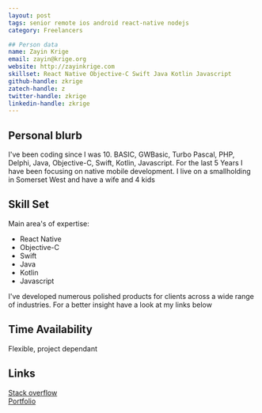```yaml
---
layout: post
tags: senior remote ios android react-native nodejs
category: Freelancers

## Person data
name: Zayin Krige
email: zayin@krige.org
website: http://zayinkrige.com
skillset: React Native Objective-C Swift Java Kotlin Javascript
github-handle: zkrige
zatech-handle: z
twitter-handle: zkrige
linkedin-handle: zkrige
---
```


## Personal blurb

I've been coding since I was 10. BASIC, GWBasic, Turbo Pascal, PHP, Delphi, Java, Objective-C, Swift, Kotlin, Javascript. For the last 5 Years I have been focusing on native mobile development. I live on a smallholding in Somerset West and have a wife and 4 kids

## Skill Set

Main area's of expertise:
* React Native
* Objective-C
* Swift
* Java
* Kotlin
* Javascript

I've developed numerous polished products for clients across a wide range of industries. For a better insight have a look at my links below

## Time Availability
Flexible, project dependant

## Links
[Stack overflow](http://stackoverflow.com/users/541634/zayin-krige)  
[Portfolio](http://www.apextechnology.co.za)  
